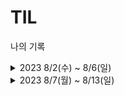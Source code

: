 # TIL
나의 기록
<details>
<summary> 2023 8/2(수) ~ 8/6(일)</summary>
<div>

8/2(수)
- [x] 프로젝트 해야할 것, 하다가 만 것 등 내용 정리
- [x] 모던 자바 인 액션 학습

8/3(목)
- [x] 모든 요청별 로그 처리하기, 작업 후 20230802 프로젝트 내용정리 업데이트
---
8/4(금)
- 휴가 시작
- ---
8/5(토)
- 휴가 끝
- ---
8/6(일)
- [ ] 이슈 아카이빙 문서 정리하기
- [ ] 하비루프 운영팀 확인사항 정리
- [ ] 하비류프 백엔드 회의
- [ ] github issue 정리하기 (요청별 로깅 관련 이슈 생성 및 내용정리)
- ---
</div>
</details>


<details>
<summary> 2023 8/7(월) ~ 8/13(일)</summary>
<div>

8/7(월)
- [ ] 자바 ORM 표준 JPA 프로그래밍 학습
---
8/8(화)

---
8/9(수)

- ---
8/10(목)

- ---
8/11(금)

- ---
8/12(토)

- ---
8/13(일)

- ---
</div>
</details>

